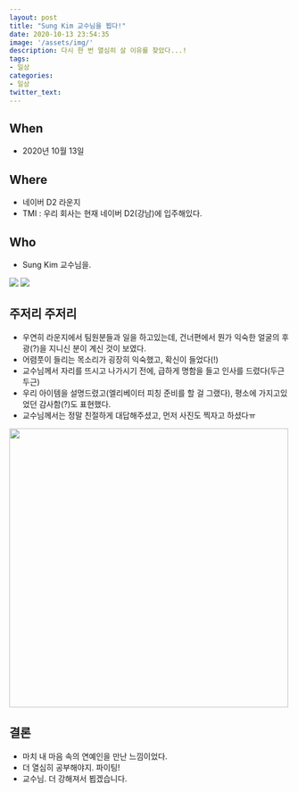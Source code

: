 ```yaml
---
layout: post
title: "Sung Kim 교수님을 뵙다!"
date: 2020-10-13 23:54:35
image: '/assets/img/'
description: 다시 한 번 열심히 살 이유를 찾았다...!
tags:
- 일상
categories:
- 일상
twitter_text:
---
```

## When
- 2020년 10월 13일

## Where
- 네이버 D2 라운지
- TMI : 우리 회사는 현재 네이버 D2(강남)에 입주해있다.

## Who
- Sung Kim 교수님을.<br>
<img src="https://user-images.githubusercontent.com/26498433/95883904-6aaf1480-0db6-11eb-8b4b-f4eac67ced11.jpeg">
<img src="https://user-images.githubusercontent.com/26498433/95883910-6be04180-0db6-11eb-9be5-c040d7ef7559.jpeg">

## 주저리 주저리
- 우연히 라운지에서 팀원분들과 일을 하고있는데, 건너편에서 뭔가 익숙한 얼굴의 후광(?)을 지니신 분이 계신 것이 보였다.
- 어렴풋이 들리는 목소리가 굉장히 익숙했고, 확신이 들었다(!)
- 교수님께서 자리를 뜨시고 나가시기 전에, 급하게 명함을 들고 인사를 드렸다(두근두근)
- 우리 아이템을 설명드렸고(엘리베이터 피칭 준비를 할 걸 그랬다), 평소에 가지고있었던 감사함(?)도 표현했다.
- 교수님께서는 정말 친절하게 대답해주셨고, 먼저 사진도 찍자고 하셨다ㅠ
<img src="https://user-images.githubusercontent.com/26498433/95932933-146ac180-0e08-11eb-9b3a-ba18fb9fdd94.jpg" width="500">

## 결론
- 마치 내 마음 속의 연예인을 만난 느낌이었다.
- 더 열심히 공부해야지. 파이팅!
- 교수님. 더 강해져서 뵙겠습니다.